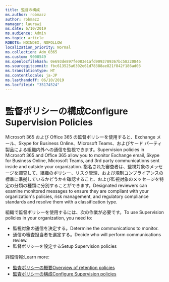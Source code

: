 ```yaml
---
title: 監督の構成
ms.author: robmazz
author: robmazz
manager: laurawi
ms.date: 6/10/2019
ms.audience: Admin
ms.topic: article
ROBOTS: NOINDEX, NOFOLLOW
localization_priority: Normal
ms.collection: Adm_O365
ms.custom: 9000549
ms.openlocfilehash: 0e693de897fe083e1afd9093789367bc58220846
ms.sourcegitcommit: fbc613525a6302e61d78388ae821f842f186ad03
ms.translationtype: HT
ms.contentlocale: ja-JP
ms.lasthandoff: 06/10/2019
ms.locfileid: "35174524"
---
```

# <a name="configure-supervision-policies"></a><span data-ttu-id="c778c-102">監督ポリシーの構成</span><span class="sxs-lookup"><span data-stu-id="c778c-102">Configure Supervision Policies</span></span>

<span data-ttu-id="c778c-103">Microsoft 365 および Office 365 の監督ポリシーを使用すると、Exchange メール、Skype for Business Online、Microsoft Teams、およびサード パーティ製品による組織内外への通信を監視できます。</span><span class="sxs-lookup"><span data-stu-id="c778c-103">Supervision policies in Microsoft 365 and Office 365 allow you to monitor Exchange email, Skype for Business Online, Microsoft Teams, and 3rd party communications sent inside and outside your organization.</span></span> <span data-ttu-id="c778c-104">指名された審査者は、監視対象のメッセージを調査して、組織のポリシー、リスク管理、および規制コンプライアンスの標準に準拠しているかどうかを確認すること、および監視対象のメッセージを特定の分類の種類に分別することができます。</span><span class="sxs-lookup"><span data-stu-id="c778c-104">Designated reviewers can examine monitored messages to ensure they are compliant with your organization's policies, risk management, and regulatory compliance standards and resolve them with a classification type.</span></span>

<span data-ttu-id="c778c-105">組織で監督ポリシーを使用するには、次の作業が必要です。</span><span class="sxs-lookup"><span data-stu-id="c778c-105">To use Supervision policies in your organization, you need to:</span></span>

- <span data-ttu-id="c778c-106">監視対象の通信を決定する。</span><span class="sxs-lookup"><span data-stu-id="c778c-106">Determine the communications to monitor.</span></span>
- <span data-ttu-id="c778c-107">通信の審査担当者を選定する。</span><span class="sxs-lookup"><span data-stu-id="c778c-107">Decide who will perform communications review.</span></span>
- <span data-ttu-id="c778c-108">監督ポリシーを設定する</span><span class="sxs-lookup"><span data-stu-id="c778c-108">Setup Supervision policies</span></span>

<span data-ttu-id="c778c-109">詳細情報:</span><span class="sxs-lookup"><span data-stu-id="c778c-109">Learn more:</span></span>

- [<span data-ttu-id="c778c-110">監査ポリシーの概要</span><span class="sxs-lookup"><span data-stu-id="c778c-110">Overview of retention policies</span></span>](https://docs.microsoft.com/office365/securitycompliance/supervision-policies)
- [<span data-ttu-id="c778c-111">監査ポリシーの構成</span><span class="sxs-lookup"><span data-stu-id="c778c-111">Configure Supervision policies</span></span>](https://docs.microsoft.com/office365/securitycompliance/configure-supervision-policies)
